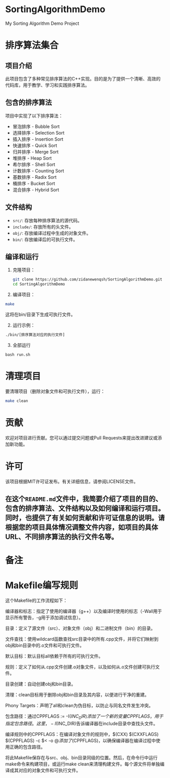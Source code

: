 # SortingAlgorithmDemo
My Sorting Algorithm Demo Project

# 排序算法集合

## 项目介绍
此项目包含了多种常见排序算法的C++实现。目的是为了提供一个清晰、高效的代码库，用于教学、学习和实践排序算法。

## 包含的排序算法
项目中实现了以下排序算法：
- 冒泡排序 - Bubble Sort
- 选择排序 - Selection Sort
- 插入排序 - Insertion Sort
- 快速排序 - Quick Sort
- 归并排序 - Merge Sort
- 堆排序 - Heap Sort
- 希尔排序 - Shell Sort
- 计数排序 - Counting Sort
- 基数排序 - Radix Sort
- 桶排序 - Bucket Sort
- 混合排序 - Hybrid Sort

## 文件结构
- `src/`: 存放每种排序算法的源代码。
- `include/`: 存放所有的头文件。
- `obj/`: 存放编译过程中生成的对象文件。
- `bin/`: 存放编译后的可执行文件。

## 编译和运行
1. 克隆项目：
   ```bash
   git clone https://github.com/zidanewenqsh/SortingAlgorithmDemo.git
   cd SortingAlgorithmDemo

1. 编译项目：

```bash
make
```
这将在bin/目录下生成可执行文件。

2. 运行示例：
```bash
./bin/[排序算法对应的执行文件]
```
3. 全部运行
```
bash run.sh
```
# 清理项目
要清理项目（删除对象文件和可执行文件），运行：

```bash
make clean
```
# 贡献
欢迎对项目进行贡献。您可以通过提交问题或Pull Requests来提出改进建议或添加新功能。

# 许可
该项目根据MIT许可证发布。有关详细信息，请参阅LICENSE文件。


在这个`README.md`文件中，我简要介绍了项目的目的、包含的排序算法、文件结构以及如何编译和运行项目。同时，也提供了有关如何贡献和许可证信息的说明。请根据您的项目具体情况调整文件内容，如项目的具体URL、不同排序算法的执行文件名等。
---

# 备注
# Makefile编写规则
这个Makefile的工作流程如下：

编译器和标志：指定了使用的编译器（g++）以及编译时使用的标志（-Wall用于显示所有警告，-g用于添加调试信息）。

目录：定义了源文件（src）、对象文件（obj）和二进制文件（bin）的目录。

文件查找：使用wildcard函数查找src目录中的所有.cpp文件，并将它们映射到obj和bin目录中的.o文件和可执行文件。

默认目标：默认目标all依赖于所有的可执行文件。

规则：定义了如何从.cpp文件创建.o对象文件，以及如何从.o文件创建可执行文件。

目录创建：自动创建obj和bin目录。

清理：clean目标用于删除obj和bin目录及其内容，以便进行干净的重建。

Phony Targets：声明了all和clean为伪目标，以防止与同名文件发生冲突。

包含路径：通过CPPFLAGS := -I$(INC_DIR)添加了一个新的变量CPPFLAGS，用于指定包含路径。这里，-I$(INC_DIR)告诉编译器在include目录中查找头文件。

编译规则中的CPPFLAGS：在编译对象文件的规则中，$(CXX) $(CXXFLAGS) $(CPPFLAGS) -c $< -o $@添加了$(CPPFLAGS)，以确保编译器在编译过程中使用正确的包含路径。

将此Makefile保存在与src、obj、bin目录同级的位置。然后，在命令行中运行make命令来构建项目，或运行make clean来清理构建文件。每个源文件将单独编译成其对应的对象文件和可执行文件。
